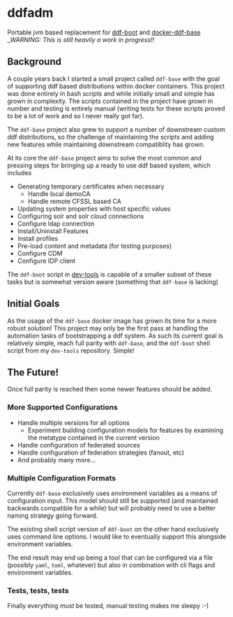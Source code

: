 # ddfadm

Portable jvm based replacement for [ddf-boot](https://github.com/oconnormi/dev-tools/) and [docker-ddf-base](https://github.com/oconnormi/docker-ddf-base)
_*WARNING:*
_This is still heavily a work in progress!!_

## Background

A couple years back I started a small project called `ddf-base` with the goal of supporting ddf based distributions within docker containers.
This project was done entirely in bash scripts and while initially small and simple has grown in complexity. The scripts contained in the project have grown in number and testing is entirely manual (writing tests for these scripts proved to be a lot of work and so I never really got far).

The `ddf-base` project also grew to support a number of downstream custom ddf distributions, so the challenge of maintaining the scripts and adding new features while maintaining downstream compatiblity has grown. 

At its core the `ddf-base` project aims to solve the most common and pressing steps for bringing up a ready to use ddf based system, which includes

* Generating temporary certificates when necessary
  * Handle local demoCA
  * Handle remote CFSSL based CA
* Updating system properties with host specific values
* Configuring solr and solr cloud connections
* Configure ldap connection
* Install/Uninstall Features
* Install profiles
* Pre-load content and metadata (for testing purposes)
* Configure CDM
* Configure IDP client

The `ddf-boot` script in [dev-tools](https://github.com/oconnormi/dev-tools) is capable of a smaller subset of these tasks but is somewhat version aware (something that `ddf-base` is lacking)


## Initial Goals

As the usage of the `ddf-base` docker image has grown its time for a more robust solution!
This project may only be the first pass at handling the automation tasks of bootstrapping a ddf system. As such its current goal is relatively simple, reach full parity with `ddf-base`, and the `ddf-boot` shell script from my `dev-tools` repository. Simple!

## The Future!

Once full parity is reached then some newer features should be added.

### More Supported Configurations
* Handle multiple versions for all options
  * Experiment building configuration models for features by examining the metatype contained in the current version
* Handle configuration of federated sources
* Handle configuration of federation strategies (fanout, etc)
* And probably many more...


### Multiple Configuration Formats

Currently `ddf-base` exclusively uses environment variables as a means of configuration input. This model should still be supported (and maintained backwards compatible for a while) but will probably need to use a better naming strategy going forward.

The existing shell script version of `ddf-boot` on the other hand exclusively uses command line options. I would like to eventually support this alongside environment variables.

The end result may end up being a tool that can be configured via a file (possibly `yaml`, `toml`, whatever) but also in combination with cli flags and environment variables.

### Tests, tests, tests

Finally everything *must* be tested, manual testing makes me sleepy :-)
